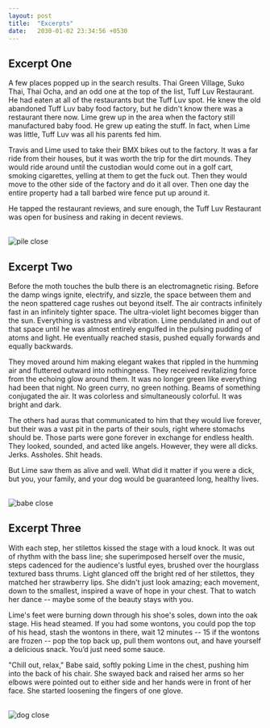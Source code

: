 ```yaml
---
layout: post
title:  "Excerpts"
date:   2030-01-02 23:34:56 +0530
---
```

<head>
<style>
@import url('https://fonts.googleapis.com/css?family=Creepster');
</style> 
</head>

<h2>Excerpt One</h2>
<p>A few places popped up in the search results. Thai Green Village, Suko Thai, Thai Ocha, and an odd one at the top of the list, Tuff Luv Restaurant. He had eaten at all of the restaurants but the Tuff Luv spot. He knew the old abandoned Tuff Luv baby food factory, but he didn't know there was a restaurant there now. 
Lime grew up in the area when the factory still manufactured baby food. He grew up eating the stuff. In fact, when Lime was little, Tuff Luv was all his parents fed him.</p>
<p>Travis and Lime used to take their BMX bikes out to the factory. It was a far ride from their houses, but it was worth the trip for the dirt mounds. They would ride around until the custodian would come out in a golf cart, smoking cigarettes, yelling at them to get the fuck out. Then they would move to the other side of the factory and do it all over. Then one day the entire property had a tall barbed wire fence  put up around it.</p>
<p>He tapped the restaurant reviews, and sure enough, the Tuff Luv Restaurant was open for business and raking in decent reviews.</p>
<br>

<img src="/tuffluvtheme/images/pile.png" alt="pile close">

<h2>Excerpt Two</h2>
<p>Before the moth touches the bulb there is an electromagnetic rising. Before the damp wings ignite, electrify, and sizzle, the space between them and the neon spattered cage rushes out beyond itself. The air contracts infinitely fast in an infinitely tighter space. The ultra-violet light becomes bigger than the sun. Everything is vastness and vibration. Lime pendulated in and out of that space until he was almost entirely engulfed in the pulsing pudding of atoms and light. He eventually reached stasis, pushed equally forwards and equally backwards.</p>
<p>They moved around him making elegant wakes that rippled in the humming air and fluttered outward into nothingness. They received revitalizing force from the echoing glow around them. It was no longer green like everything had been that night. No green curry, no green nothing. Beams of something conjugated the air. It was colorless and simultaneously colorful. It was bright and dark.</p>
<p>The others had auras that communicated to him that they would live forever, but their was a vast pit in the parts of their souls, right where stomachs should be. Those parts were gone forever in exchange for endless health. They looked, sounded, and acted like angels. However, they were all dicks. Jerks. Assholes. Shit heads.</p>
<p>But Lime saw them as alive and well. What did it matter if you were a dick, but you, your family, and your dog would be guaranteed long, healthy lives.</p>
<br>
<img src="/tuffluvtheme/images/table.png" alt="babe close">

<h2>Excerpt Three</h2>
<p>With each step, her stilettos kissed the stage with a loud knock. It was out of rhythm with the bass line; she superimposed herself over the music, steps cadenced for the audience's lustful eyes, brushed over the hourglass textured bass thrums. Light glanced off the bright red of her stilettos, they matched her strawberry lips. She didn't just look amazing; each movement, down to the smallest, inspired a wave of hope in your chest. That to watch her dance -- maybe some of the beauty stays with you.</p>
<p>Lime's feet were burning down through his shoe's soles, down into the oak stage. His head steamed. If you had some wontons, you could pop the top of his head, stash the wontons in there, wait 12 minutes -- 15 if the wontons are frozen -- pop the top back up, pull them wontons out, and have yourself a delicious snack. You’d just need some sauce.</p>
<p>"Chill out, relax," Babe said, softly poking Lime in the chest, pushing him into the back of his chair. She swayed back and raised her arms so her elbows were pointed out to either side and her hands were in front of her face. She started loosening the fingers of one glove.</p>
<br>
<img src="/tuffluvtheme/images/dog.png" alt="dog close">

